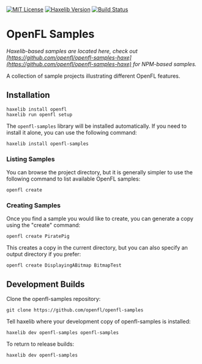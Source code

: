 [![MIT License](https://img.shields.io/badge/license-MIT-blue.svg?style=flat)](LICENSE.md) [![Haxelib Version](https://img.shields.io/github/tag/openfl/openfl-samples.svg?style=flat&label=haxelib)](http://lib.haxe.org/p/openfl-samples) [![Build Status](https://img.shields.io/circleci/project/github/openfl/openfl-samples/master.svg)](https://circleci.com/gh/openfl/openfl-samples)

OpenFL Samples
==============

_Haxelib-based samples are located here, check out [https://github.com/openfl/openfl-samples-haxe](https://github.com/openfl/openfl-samples-haxe) for NPM-based samples._

A collection of sample projects illustrating different OpenFL features.


Installation
------------

    haxelib install openfl
    haxelib run openfl setup
    
The `openfl-samples` library will be installed automatically. If you need to install it alone, you can use the following command:

    haxelib install openfl-samples


### Listing Samples

You can browse the project directory, but it is generally simpler to use the following command to list available OpenFL samples:

    openfl create


### Creating Samples

Once you find a sample you would like to create, you can generate a copy using the "create" command:

    openfl create PiratePig

This creates a copy in the current directory, but you can also specify an output directory if you prefer:

    openfl create DisplayingABitmap BitmapTest


Development Builds
------------------

Clone the openfl-samples repository:

    git clone https://github.com/openfl/openfl-samples


Tell haxelib where your development copy of openfl-samples is installed:

    haxelib dev openfl-samples openfl-samples


To return to release builds:

    haxelib dev openfl-samples

